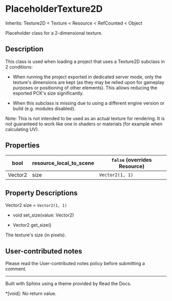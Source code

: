 # PlaceholderTexture2D

Inherits: Texture2D < Texture < Resource < RefCounted < Object

Placeholder class for a 2-dimensional texture.

## Description

This class is used when loading a project that uses a Texture2D subclass in 2
conditions:

  * When running the project exported in dedicated server mode, only the texture's dimensions are kept (as they may be relied upon for gameplay purposes or positioning of other elements). This allows reducing the exported PCK's size significantly.

  * When this subclass is missing due to using a different engine version or build (e.g. modules disabled).

Note: This is not intended to be used as an actual texture for rendering. It
is not guaranteed to work like one in shaders or materials (for example when
calculating UV).

## Properties

bool | resource_local_to_scene | `false` (overrides Resource)  
---|---|---  
Vector2 | size | `Vector2(1, 1)`  
  
## Property Descriptions

Vector2 size = `Vector2(1, 1)`

  * void set_size(value: Vector2)

  * Vector2 get_size()

The texture's size (in pixels).

## User-contributed notes

Please read the User-contributed notes policy before submitting a comment.

* * *

Built with Sphinx using a theme provided by Read the Docs.

  *[void]: No return value.

